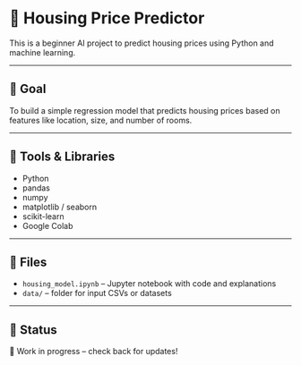 # 🏡 Housing Price Predictor

This is a beginner AI project to predict housing prices using Python and machine learning.

---

## 🎯 Goal

To build a simple regression model that predicts housing prices based on features like location, size, and number of rooms.

---

## 🧰 Tools & Libraries

- Python
- pandas
- numpy
- matplotlib / seaborn
- scikit-learn
- Google Colab

---

## 📂 Files

- `housing_model.ipynb` – Jupyter notebook with code and explanations
- `data/` – folder for input CSVs or datasets

---

## 🔄 Status

📌 Work in progress – check back for updates!

